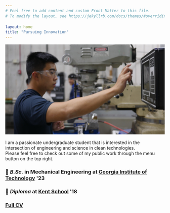 ```yaml
---
# Feel free to add content and custom Front Matter to this file.
# To modify the layout, see https://jekyllrb.com/docs/themes/#overriding-theme-defaults

layout: home
title: "Pursuing Innovation"
---
```


<p align="left">
  <img width="800" height="auto" src="/assets/photo30.JPG">
</p>

I am a passionate undergraduate student that is interested in the intersection of engineering and science in clean technologies.<br />
Please feel free to check out some of my public work through the menu button on the top right.

<h3 id="-b-sc-in-mechanical-engineering-at-georgia-institute-of-technology-https-www-me-gatech-edu-22-br-">🐝 <em>B.Sc.</em> in Mechanical Engineering at <a href="https://www.me.gatech.edu/">Georgia Institute of Technology</a> &#39;23 <br /></h3>

<h3 id="-diploma-at-kent-school-https-www-kent-school-edu-18">🦁 <em>Diploma</em> at <a href="https://www.kent-school.edu/">Kent School</a> &#39;18</h3>

<h3 id="idk"><a href="https://github.com/masteranson/masteranson.github.io/raw/master/CFD_Lab1.pdf">Full CV</a></h3>
